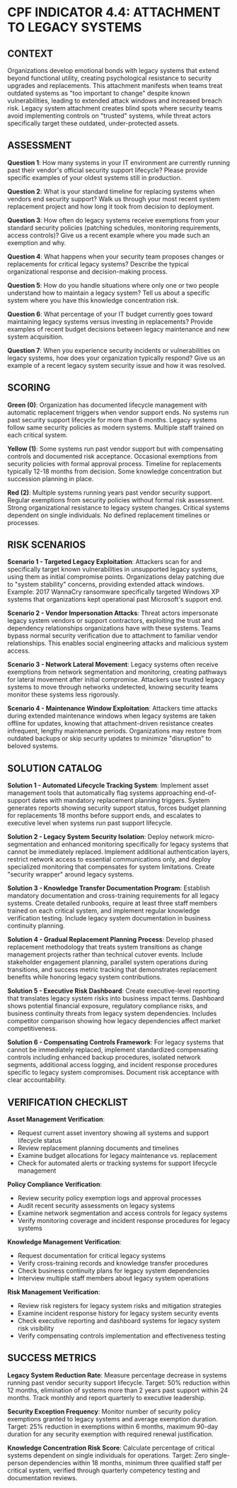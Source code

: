# CPF INDICATOR 4.4: ATTACHMENT TO LEGACY SYSTEMS

## CONTEXT

Organizations develop emotional bonds with legacy systems that extend beyond functional utility, creating psychological resistance to security upgrades and replacements. This attachment manifests when teams treat outdated systems as "too important to change" despite known vulnerabilities, leading to extended attack windows and increased breach risk. Legacy system attachment creates blind spots where security teams avoid implementing controls on "trusted" systems, while threat actors specifically target these outdated, under-protected assets.

## ASSESSMENT

**Question 1**: How many systems in your IT environment are currently running past their vendor's official security support lifecycle? Please provide specific examples of your oldest systems still in production.

**Question 2**: What is your standard timeline for replacing systems when vendors end security support? Walk us through your most recent system replacement project and how long it took from decision to deployment.

**Question 3**: How often do legacy systems receive exemptions from your standard security policies (patching schedules, monitoring requirements, access controls)? Give us a recent example where you made such an exemption and why.

**Question 4**: What happens when your security team proposes changes or replacements for critical legacy systems? Describe the typical organizational response and decision-making process.

**Question 5**: How do you handle situations where only one or two people understand how to maintain a legacy system? Tell us about a specific system where you have this knowledge concentration risk.

**Question 6**: What percentage of your IT budget currently goes toward maintaining legacy systems versus investing in replacements? Provide examples of recent budget decisions between legacy maintenance and new system acquisition.

**Question 7**: When you experience security incidents or vulnerabilities on legacy systems, how does your organization typically respond? Give us an example of a recent legacy system security issue and how it was resolved.

## SCORING

**Green (0)**: Organization has documented lifecycle management with automatic replacement triggers when vendor support ends. No systems run past security support lifecycle for more than 6 months. Legacy systems follow same security policies as modern systems. Multiple staff trained on each critical system.

**Yellow (1)**: Some systems run past vendor support but with compensating controls and documented risk acceptance. Occasional exemptions from security policies with formal approval process. Timeline for replacements typically 12-18 months from decision. Some knowledge concentration but succession planning in place.

**Red (2)**: Multiple systems running years past vendor security support. Regular exemptions from security policies without formal risk assessment. Strong organizational resistance to legacy system changes. Critical systems dependent on single individuals. No defined replacement timelines or processes.

## RISK SCENARIOS

**Scenario 1 - Targeted Legacy Exploitation**: Attackers scan for and specifically target known vulnerabilities in unsupported legacy systems, using them as initial compromise points. Organizations delay patching due to "system stability" concerns, providing extended attack windows. Example: 2017 WannaCry ransomware specifically targeted Windows XP systems that organizations kept operational past Microsoft's support end.

**Scenario 2 - Vendor Impersonation Attacks**: Threat actors impersonate legacy system vendors or support contractors, exploiting the trust and dependency relationships organizations have with these systems. Teams bypass normal security verification due to attachment to familiar vendor relationships. This enables social engineering attacks and malicious system access.

**Scenario 3 - Network Lateral Movement**: Legacy systems often receive exemptions from network segmentation and monitoring, creating pathways for lateral movement after initial compromise. Attackers use trusted legacy systems to move through networks undetected, knowing security teams monitor these systems less rigorously.

**Scenario 4 - Maintenance Window Exploitation**: Attackers time attacks during extended maintenance windows when legacy systems are taken offline for updates, knowing that attachment-driven resistance creates infrequent, lengthy maintenance periods. Organizations may restore from outdated backups or skip security updates to minimize "disruption" to beloved systems.

## SOLUTION CATALOG

**Solution 1 - Automated Lifecycle Tracking System**: Implement asset management tools that automatically flag systems approaching end-of-support dates with mandatory replacement planning triggers. System generates reports showing security support status, forces budget planning for replacements 18 months before support ends, and escalates to executive level when systems run past support lifecycle.

**Solution 2 - Legacy System Security Isolation**: Deploy network micro-segmentation and enhanced monitoring specifically for legacy systems that cannot be immediately replaced. Implement additional authentication layers, restrict network access to essential communications only, and deploy specialized monitoring that compensates for system limitations. Create "security wrapper" around legacy systems.

**Solution 3 - Knowledge Transfer Documentation Program**: Establish mandatory documentation and cross-training requirements for all legacy systems. Create detailed runbooks, require at least three staff members trained on each critical system, and implement regular knowledge verification testing. Include legacy system documentation in business continuity planning.

**Solution 4 - Gradual Replacement Planning Process**: Develop phased replacement methodology that treats system transitions as change management projects rather than technical cutover events. Include stakeholder engagement planning, parallel system operations during transitions, and success metric tracking that demonstrates replacement benefits while honoring legacy system contributions.

**Solution 5 - Executive Risk Dashboard**: Create executive-level reporting that translates legacy system risks into business impact terms. Dashboard shows potential financial exposure, regulatory compliance risks, and business continuity threats from legacy system dependencies. Includes competitor comparison showing how legacy dependencies affect market competitiveness.

**Solution 6 - Compensating Controls Framework**: For legacy systems that cannot be immediately replaced, implement standardized compensating controls including enhanced backup procedures, isolated network segments, additional access logging, and incident response procedures specific to legacy system compromises. Document risk acceptance with clear accountability.

## VERIFICATION CHECKLIST

**Asset Management Verification**:
- Request current asset inventory showing all systems and support lifecycle status
- Review replacement planning documents and timelines
- Examine budget allocations for legacy maintenance vs. replacement
- Check for automated alerts or tracking systems for support lifecycle management

**Policy Compliance Verification**:
- Review security policy exemption logs and approval processes
- Audit recent security assessments on legacy systems
- Examine network segmentation and access controls for legacy systems
- Verify monitoring coverage and incident response procedures for legacy systems

**Knowledge Management Verification**:
- Request documentation for critical legacy systems
- Verify cross-training records and knowledge transfer procedures
- Check business continuity plans for legacy system dependencies
- Interview multiple staff members about legacy system operations

**Risk Management Verification**:
- Review risk registers for legacy system risks and mitigation strategies
- Examine incident response history for legacy system security events
- Check executive reporting and dashboard systems for legacy system risk visibility
- Verify compensating controls implementation and effectiveness testing

## SUCCESS METRICS

**Legacy System Reduction Rate**: Measure percentage decrease in systems running past vendor security support lifecycle. Target: 50% reduction within 12 months, elimination of systems more than 2 years past support within 24 months. Track monthly and report quarterly to executive leadership.

**Security Exception Frequency**: Monitor number of security policy exemptions granted to legacy systems and average exemption duration. Target: 25% reduction in exemptions within 6 months, maximum 90-day duration for any security exemption with required renewal justification.

**Knowledge Concentration Risk Score**: Calculate percentage of critical systems dependent on single individuals for operations. Target: Zero single-person dependencies within 18 months, minimum three qualified staff per critical system, verified through quarterly competency testing and documentation reviews.